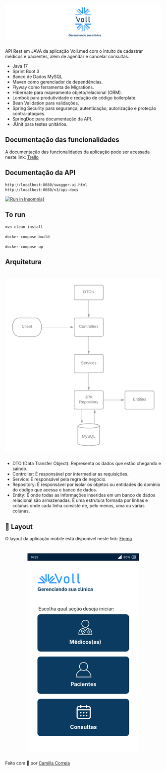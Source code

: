 <h1 align="center">
  <img alt="" title="" src="github/banner.png">
</h1>

API Rest em JAVA da aplicação Voll.med com o intuito de cadastrar médicos e pacientes, além de agendar e cancelar consultas.

- Java 17
- Sprint Boot 3
- Banco de Dados MySQL
- Maven como gerenciador de dependências.
- Flyway como ferramenta de Migrations.
- Hibernate para mapeamento objeto/relacional (ORM).
- Lombok para produtividade e redução de código boilerplate.
- Bean Validation para validações.
- Spring Security para segurança, autenticação, autorização e proteção contra-ataques.
- SpringDoc para documentação da API.
- JUnit para testes unitários.

## Documentação das funcionalidades

A documentação das funcionalidades da aplicação pode ser acessada neste link: <a href="https://trello.com/b/SS9lH0Op/api-voll-med">Trello</a>

## Documentação da API

```shell
http://localhost:8080/swagger-ui.html
http://localhost:8080/v3/api-docs
```

[![Run in Insomnia}](https://insomnia.rest/images/run.svg)](https://github.com/camillacorreia/API-Med/blob/master/Insomnia_2023-02-26.json)

## To run

```shell
mvn clean install

docker-compose build

docker-compose up
```

## Arquitetura

<h1 align="center">
  <img alt="" title="" src="github/arquitetura.png">
</h1>

- DTO (Data Transfer Object): Representa os dados que estão chegando e saindo.
- Controller: É responsável por intermediar as requisições.
- Service: É responsável pela regra de negócio.
- Repository: É responsável por isolar os objetos ou entidades do domínio do código que acessa o banco de dados.
- Entity: É onde todas as informações inseridas em um banco de dados relacional são armazenadas. É uma estrutura formada por linhas e colunas onde cada linha consiste de, pelo menos, uma ou várias colunas.


## 🎨 Layout

O layout da aplicação mobile está disponível neste link: <a href="https://www.figma.com/file/h2y2D0ImbXtpxqPqS4UFQ8/Voll.med?t=eEkj6ahn0Genw1Fz-0">Figma</a>

<h1 align="center">
  <img alt="" title="" src="github/home.png">
</h1>

Feito com 💜 por [Camilla Correia](https://www.linkedin.com/in/camilla-correia-3203a3139/)


